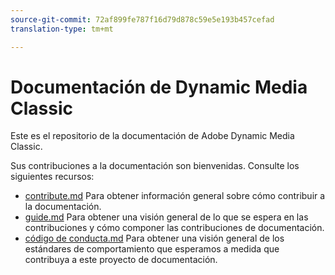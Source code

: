 ```yaml
---
source-git-commit: 72af899fe787f16d79d878c59e5e193b457cefad
translation-type: tm+mt

---
```

# Documentación de Dynamic Media Classic

Este es el repositorio de la documentación de Adobe Dynamic Media Classic.

Sus contribuciones a la documentación son bienvenidas. Consulte los siguientes recursos:

* [contribute.md](contributing.md) Para obtener información general sobre cómo contribuir a la documentación.
* [guide.md](guidelines.md) Para obtener una visión general de lo que se espera en las contribuciones y cómo componer las contribuciones de documentación.
* [código de conducta.md](code-of-conduct.md) Para obtener una visión general de los estándares de comportamiento que esperamos a medida que contribuya a este proyecto de documentación.
